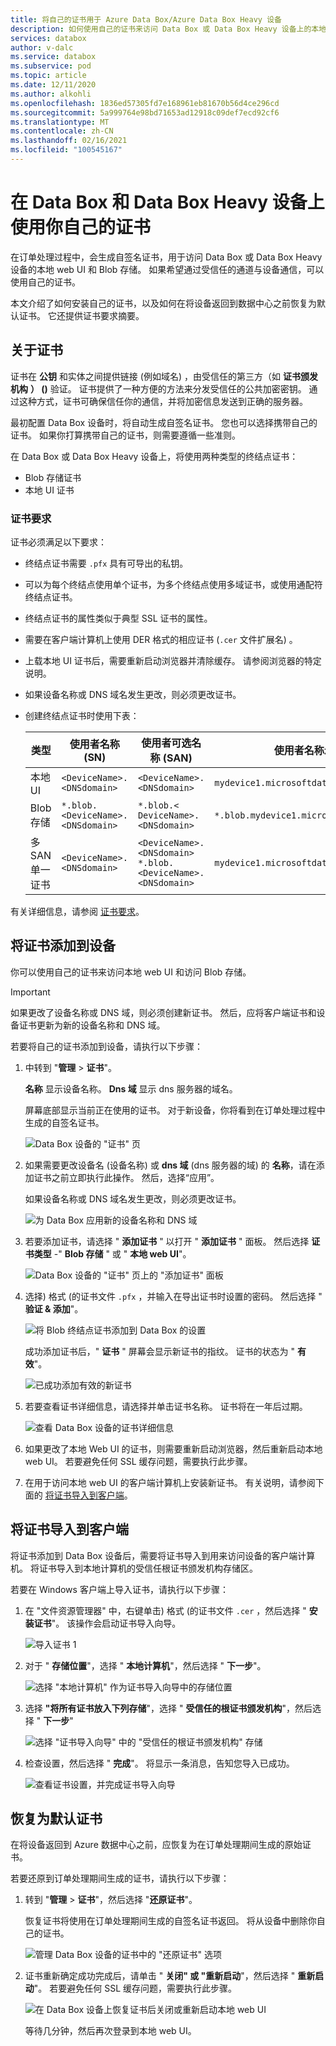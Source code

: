 ```yaml
---
title: 将自己的证书用于 Azure Data Box/Azure Data Box Heavy 设备
description: 如何使用自己的证书来访问 Data Box 或 Data Box Heavy 设备上的本地 web UI 和博客存储。
services: databox
author: v-dalc
ms.service: databox
ms.subservice: pod
ms.topic: article
ms.date: 12/11/2020
ms.author: alkohli
ms.openlocfilehash: 1836ed57305fd7e168961eb81670b56d4ce296cd
ms.sourcegitcommit: 5a999764e98bd71653ad12918c09def7ecd92cf6
ms.translationtype: MT
ms.contentlocale: zh-CN
ms.lasthandoff: 02/16/2021
ms.locfileid: "100545167"
---
```

# <a name="use-your-own-certificates-with-data-box-and-data-box-heavy-devices"></a>在 Data Box 和 Data Box Heavy 设备上使用你自己的证书

在订单处理过程中，会生成自签名证书，用于访问 Data Box 或 Data Box Heavy 设备的本地 web UI 和 Blob 存储。 如果希望通过受信任的通道与设备通信，可以使用自己的证书。

本文介绍了如何安装自己的证书，以及如何在将设备返回到数据中心之前恢复为默认证书。 它还提供证书要求摘要。

## <a name="about-certificates"></a>关于证书

证书在 **公钥** 和实体之间提供链接 (例如域名) ，由受信任的第三方（如 **证书颁发机构** **） ()** 验证。  证书提供了一种方便的方法来分发受信任的公共加密密钥。 通过这种方式，证书可确保信任你的通信，并将加密信息发送到正确的服务器。

最初配置 Data Box 设备时，将自动生成自签名证书。 您也可以选择携带自己的证书。 如果你打算携带自己的证书，则需要遵循一些准则。

在 Data Box 或 Data Box Heavy 设备上，将使用两种类型的终结点证书：

- Blob 存储证书
- 本地 UI 证书

### <a name="certificate-requirements"></a>证书要求

证书必须满足以下要求：

- 终结点证书需要 `.pfx` 具有可导出的私钥。
- 可以为每个终结点使用单个证书，为多个终结点使用多域证书，或使用通配符终结点证书。
- 终结点证书的属性类似于典型 SSL 证书的属性。
- 需要在客户端计算机上使用 DER 格式的相应证书 (`.cer` 文件扩展名) 。
- 上载本地 UI 证书后，需要重新启动浏览器并清除缓存。 请参阅浏览器的特定说明。
- 如果设备名称或 DNS 域名发生更改，则必须更改证书。
- 创建终结点证书时使用下表：

  |类型 |使用者名称 (SN)   |使用者可选名称 (SAN)   |使用者名称示例 |
  |---------|---------|---------|---------|
  |本地 UI| `<DeviceName>.<DNSdomain>`|`<DeviceName>.<DNSdomain>`| `mydevice1.microsoftdatabox.com` |
  |Blob 存储|`*.blob.<DeviceName>.<DNSdomain>`|`*.blob.< DeviceName>.<DNSdomain>`|`*.blob.mydevice1.microsoftdatabox.com` |
  |多 SAN 单一证书|`<DeviceName>.<DNSdomain>`|`<DeviceName>.<DNSdomain>`<br>`*.blob.<DeviceName>.<DNSdomain>`|`mydevice1.microsoftdatabox.com` |

有关详细信息，请参阅 [证书要求](../../articles/databox-online/azure-stack-edge-gpu-certificate-requirements.md)。

## <a name="add-certificates-to-device"></a>将证书添加到设备

你可以使用自己的证书来访问本地 web UI 和访问 Blob 存储。

> [!IMPORTANT]
> 如果更改了设备名称或 DNS 域，则必须创建新证书。 然后，应将客户端证书和设备证书更新为新的设备名称和 DNS 域。

若要将自己的证书添加到设备，请执行以下步骤：

1. 中转到 "**管理**  >  **证书**"。

   **名称** 显示设备名称。 **Dns 域** 显示 dns 服务器的域名。

   屏幕底部显示当前正在使用的证书。 对于新设备，你将看到在订单处理过程中生成的自签名证书。

   ![Data Box 设备的 "证书" 页](media/data-box-bring-your-own-certificates/certificates-manage-certs.png)

2. 如果需要更改设备名 (设备名称) 或 **dns 域** (dns 服务器的域) 的 **名称**，请在添加证书之前立即执行此操作。 然后，选择“应用”。

   如果设备名称或 DNS 域名发生更改，则必须更改证书。

   ![为 Data Box 应用新的设备名称和 DNS 域](media/data-box-bring-your-own-certificates/certificates-device-name-dns.png)

3. 若要添加证书，请选择 " **添加证书** " 以打开 " **添加证书** " 面板。 然后选择 **证书类型** -" **Blob 存储** " 或 " **本地 web UI**"。

   ![Data Box 设备的 "证书" 页上的 "添加证书" 面板](media/data-box-bring-your-own-certificates/certificates-add-certificate-cert-type.png)

4. 选择) 格式 (的证书文件 `.pfx` ，并输入在导出证书时设置的密码。 然后选择 " **验证 & 添加**"。

   ![将 Blob 终结点证书添加到 Data Box 的设置](media/data-box-bring-your-own-certificates/certificates-add-blob-cert.png)

   成功添加证书后，" **证书** " 屏幕会显示新证书的指纹。 证书的状态为 " **有效**"。

   ![已成功添加有效的新证书](media/data-box-bring-your-own-certificates/certificates-view-new-certificate.png)

5. 若要查看证书详细信息，请选择并单击证书名称。 证书将在一年后过期。

   ![查看 Data Box 设备的证书详细信息](media/data-box-bring-your-own-certificates/certificates-cert-details.png)

   <!--If you changed the local web UI certificate, you'll see the following error. This error will go away when you install the new certificate on the client computer.

   ![Error after a new Local web UI certificate is added to a Data Box device](media/data-box-bring-your-own-certificates/certificates-unable-to-communicate-error.png) TEST. RESTORE IF ERROR IS REPRODUCED.-->

6. 如果更改了本地 Web UI 的证书，则需要重新启动浏览器，然后重新启动本地 web UI。 若要避免任何 SSL 缓存问题，需要执行此步骤。

  <!-- TESTING THIS - The communication error should be gone from the **Certificates** screen.-->

7. 在用于访问本地 web UI 的客户端计算机上安装新证书。 有关说明，请参阅下面的 [将证书导入到客户端](#import-certificates-to-client)。


## <a name="import-certificates-to-client"></a>将证书导入到客户端

将证书添加到 Data Box 设备后，需要将证书导入到用来访问设备的客户端计算机。 将证书导入到本地计算机的受信任根证书颁发机构存储区。

若要在 Windows 客户端上导入证书，请执行以下步骤：

1. 在 "文件资源管理器" 中，右键单击) 格式 (的证书文件 `.cer` ，然后选择 " **安装证书**"。 该操作会启动证书导入向导。

    ![导入证书 1](media/data-box-bring-your-own-certificates/import-cert-01.png)

2. 对于 " **存储位置**"，选择 " **本地计算机**"，然后选择 " **下一步**"。

    ![选择 "本地计算机" 作为证书导入向导中的存储位置](media/data-box-bring-your-own-certificates/import-cert-02.png)

3. 选择 **"将所有证书放入下列存储**"，选择 " **受信任的根证书颁发机构**"，然后选择 " **下一步**"

   ![选择 "证书导入向导" 中的 "受信任的根证书颁发机构" 存储](media/data-box-bring-your-own-certificates/import-cert-03.png)

4. 检查设置，然后选择 " **完成**"。 将显示一条消息，告知您导入已成功。

   ![查看证书设置，并完成证书导入向导](media/data-box-bring-your-own-certificates/import-cert-04.png)

## <a name="revert-to-default-certificates"></a>恢复为默认证书

在将设备返回到 Azure 数据中心之前，应恢复为在订单处理期间生成的原始证书。

若要还原到订单处理期间生成的证书，请执行以下步骤：

1. 转到 "**管理**  >  **证书**"，然后选择 "**还原证书**"。

   恢复证书将使用在订单处理期间生成的自签名证书返回。 将从设备中删除你自己的证书。

   ![管理 Data Box 设备的证书中的 "还原证书" 选项](media/data-box-bring-your-own-certificates/certificates-revert-certificates.png)

2. 证书重新确定成功完成后，请单击 " **关闭" 或 "重新启动**"，然后选择 " **重新启动**"。 若要避免任何 SSL 缓存问题，需要执行此步骤。

   ![在 Data Box 设备上恢复证书后关闭或重新启动本地 web UI](media/data-box-bring-your-own-certificates/certificates-restart-ui.png)

   等待几分钟，然后再次登录到本地 web UI。
